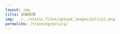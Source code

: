 ```yaml
---
layout: img
title: 訓練政策
img: ../../static_files/upload_images/policy1.png
permalink: /training/policy/
---
```

